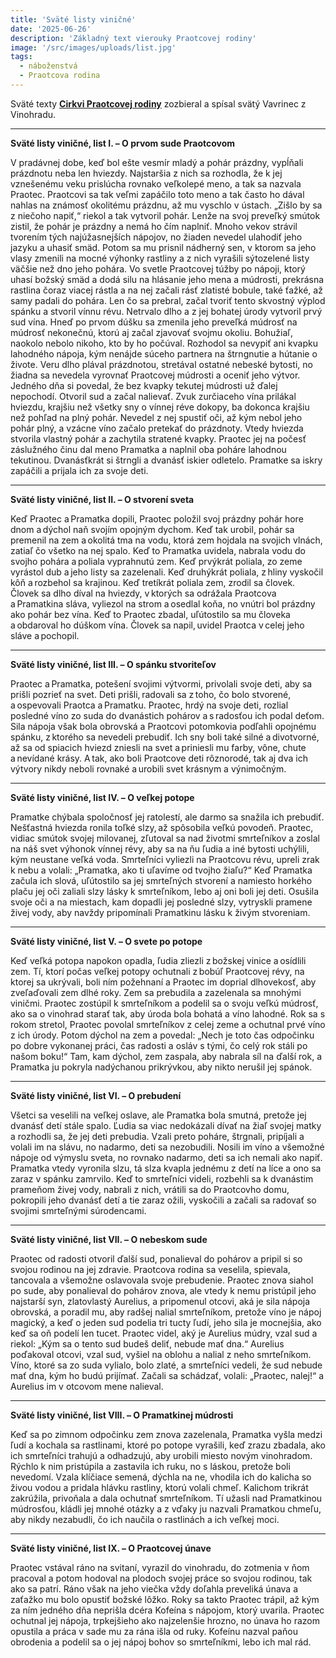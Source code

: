 ```yaml
---
title: 'Sväté listy viničné'
date: '2025-06-26'
description: 'Základný text vierouky Praotcovej rodiny'
image: '/src/images/uploads/list.jpg'
tags:
  - náboženstvá
  - Praotcova rodina
---
```


Sväté texty [**Cirkvi Praotcovej rodiny**](/articles/Cirkev-Praotcovej-rodiny.md) zozbieral a spísal svätý Vavrinec z Vinohradu.

***

**Sväté listy viničné, list I. – O prvom sude Praotcovom**

V pradávnej dobe, keď bol ešte vesmír mladý a pohár prázdny, vypĺňali prázdnotu neba len hviezdy. Najstaršia z nich sa rozhodla, že k jej vznešenému veku prislúcha rovnako veľkolepé meno, a tak sa nazvala Praotec. Praotcovi sa tak veľmi zapáčilo toto meno a tak často ho dával nahlas na známosť okolitému prázdnu, až mu vyschlo v ústach. „Zišlo by sa z niečoho napiť,“ riekol a tak vytvoril pohár. Lenže na svoj preveľký smútok zistil, že pohár je prázdny a nemá ho čím naplniť. Mnoho vekov strávil tvorením tých najúžasnejších nápojov, no žiaden nevedel ulahodiť jeho jazyku a uhasiť smäd. Potom sa mu prisnil nádherný sen, v ktorom sa jeho vlasy zmenili na mocné výhonky rastliny a z nich vyrašili sýtozelené listy väčšie než dno jeho pohára. Vo svetle Praotcovej túžby po nápoji, ktorý uhasí božský smäd a dodá silu na hlásanie jeho mena a múdrosti, prekrásna rastlina čoraz viacej rástla a na nej začali rásť zlatisté bobule, také ťažké, až samy padali do pohára. Len čo sa prebral, začal tvoriť tento skvostný výplod spánku a stvoril vínnu révu. Netrvalo dlho a z jej bohatej úrody vytvoril prvý sud vína. Hneď po prvom dúšku sa zmenila jeho preveľká múdrosť na múdrosť nekonečnú, ktorú aj začal zjavovať svojmu okoliu. Bohužiaľ, naokolo nebolo nikoho, kto by ho počúval. Rozhodol sa nevypiť ani kvapku lahodného nápoja, kým nenájde súceho partnera na štrngnutie a hútanie o živote. Veru dlho plával prázdnotou, stretával ostatné nebeské bytosti, no žiadna sa nevedela vyrovnať Praotcovej múdrosti a oceniť jeho výtvor. Jedného dňa si povedal, že bez kvapky tekutej múdrosti už ďalej nepochodí. Otvoril sud a začal nalievať. Zvuk zurčiaceho vína prilákal hviezdu, krajšiu než všetky sny o vínnej réve dokopy, ba dokonca krajšiu než pohľad na plný pohár. Nevedel z nej spustiť oči, až kým nebol jeho pohár plný, a vzácne víno začalo pretekať do prázdnoty. Vtedy hviezda stvorila vlastný pohár a zachytila stratené kvapky. Praotec jej na počesť záslužného činu dal meno Pramatka a naplnil oba poháre lahodnou tekutinou. Dvanásťkrát si štrngli a dvanásť iskier odletelo. Pramatke sa iskry zapáčili a prijala ich za svoje deti. 

***

**Sväté listy viničné, list II. – O stvorení sveta**

Keď Praotec a Pramatka dopili, Praotec položil svoj prázdny pohár hore dnom a dýchol naň svojím opojným dychom. Keď tak urobil, pohár sa premenil na zem a okolitá tma na vodu, ktorá zem hojdala na svojich vlnách, zatiaľ čo všetko na nej spalo. Keď to Pramatka uvidela, nabrala vodu do svojho pohára a poliala vyprahnutú zem. Keď prvýkrát poliala, zo zeme vyrástol dub a jeho listy sa zazelenali. Keď druhýkrát poliala, z hliny vyskočil kôň a rozbehol sa krajinou. Keď tretíkrát poliala zem, zrodil sa človek. Človek sa dlho díval na hviezdy, v ktorých sa odrážala Praotcova a Pramatkina sláva, vyliezol na strom a osedlal koňa, no vnútri bol prázdny ako pohár bez vína. Keď to Praotec zbadal, uľútostilo sa mu človeka a obdaroval ho dúškom vína. Človek sa napil, uvidel Praotca v celej jeho sláve a pochopil.

***

**Sväté listy viničné, list III. – O spánku stvoriteľov**

Praotec a Pramatka, potešení svojimi výtvormi, privolali svoje deti, aby sa prišli pozrieť na svet. Deti prišli, radovali sa z toho, čo bolo stvorené, a ospevovali Praotca a Pramatku. Praotec, hrdý na svoje deti, rozlial posledné víno zo suda do dvanástich pohárov a s radosťou ich podal deťom. Sila nápoja však bola obrovská a Praotcovi potomkovia podľahli opojnému spánku, z ktorého sa nevedeli prebudiť. Ich sny boli také silné a divotvorné, až sa od spiacich hviezd zniesli na svet a priniesli mu farby, vône, chute a nevídané krásy. A tak, ako boli Praotcove deti rôznorodé, tak aj dva ich výtvory nikdy neboli rovnaké a urobili svet krásnym a výnimočným.

***

**Sväté listy viničné, list IV. – O veľkej potope**

Pramatke chýbala spoločnosť jej ratolestí, ale darmo sa snažila ich prebudiť. Nešťastná hviezda ronila toľké slzy, až spôsobila veľkú povodeň. Praotec, vidiac smútok svojej milovanej, zľutoval sa nad životmi smrteľníkov a zoslal na náš svet výhonok vínnej révy, aby sa na ňu ľudia a iné bytosti uchýlili, kým neustane veľká voda. Smrteľníci vyliezli na Praotcovu révu, upreli zrak k nebu a volali: „Pramatka, ako ti uľavíme od tvojho žiaľu?“ Keď Pramatka začula ich slová, uľútostilo sa jej smrteľných stvorení a namiesto horkého plaču jej oči zaliali slzy lásky k smrteľníkom, lebo aj oni boli jej deti. Osušila svoje oči a na miestach, kam dopadli jej posledné slzy, vytryskli pramene živej vody, aby navždy pripomínali Pramatkinu lásku k živým stvoreniam. 

 ***

**Sväté listy viničné, list V. – O svete po potope**

Keď veľká potopa napokon opadla, ľudia zliezli z božskej vinice a osídlili zem. Tí, ktorí počas veľkej potopy ochutnali z bobúľ Praotcovej révy, na ktorej sa ukrývali, boli ním požehnaní a Praotec im doprial dlhovekosť, aby zveľaďovali zem dlhé roky. Zem sa prebudila a zazelenala sa mnohými viničmi. Praotec zostúpil k smrteľníkom a podelil sa o svoju veľkú múdrosť, ako sa o vinohrad starať tak, aby úroda bola bohatá a víno lahodné. Rok sa s rokom stretol, Praotec povolal smrteľníkov z celej zeme a ochutnal prvé víno z ich úrody. Potom dýchol na zem a povedal: „Nech je toto čas odpočinku po dobre vykonanej práci, čas radosti a osláv s tými, čo celý rok stáli po našom boku!“ Tam, kam dýchol, zem zaspala, aby nabrala síl na ďalší rok, a Pramatka ju pokryla nadýchanou prikrývkou, aby nikto nerušil jej spánok.

***

**Sväté listy viničné, list VI. – O prebudení**

Všetci sa veselili na veľkej oslave, ale Pramatka bola smutná, pretože jej dvanásť detí stále spalo. Ľudia sa viac nedokázali dívať na žiaľ svojej matky a rozhodli sa, že jej deti prebudia. Vzali preto poháre, štrgnali, pripíjali a volali im na slávu, no nadarmo, deti sa nezobudili. Nosili im víno a všemožné nápoje od výmyslu sveta, no rovnako nadarmo, deti sa ich nemali ako napiť. Pramatka vtedy vyronila slzu, tá slza kvapla jednému z detí na líce a ono sa zaraz v spánku zamrvilo. Keď to smrteľníci videli, rozbehli sa k dvanástim prameňom živej vody, nabrali z nich, vrátili sa do Praotcovho domu, pokropili jeho dvanásť detí a tie zaraz ožili, vyskočili a začali sa radovať so svojimi smrteľnými súrodencami. 

***

**Sväté listy viničné, list VII. – O nebeskom sude**

Praotec od radosti otvoril ďalší sud, ponalieval do pohárov a pripil si so svojou rodinou na jej zdravie. Praotcova rodina sa veselila, spievala, tancovala a všemožne oslavovala svoje prebudenie. Praotec znova siahol po sude, aby ponalieval do pohárov znova, ale vtedy k nemu pristúpil jeho najstarší syn, zlatovlastý Aurelius, a pripomenul otcovi, aká je sila nápoja obrovská, a poradil mu, aby radšej nalial smrteľníkom, pretože víno je nápoj magický, a keď o jeden sud podelia tri tucty ľudí, jeho sila je mocnejšia, ako keď sa oň podelí len tucet. Praotec videl, aký je Aurelius múdry, vzal sud a riekol: „Kým sa o tento sud budeš deliť, nebude mať dna.“ Aurelius poďakoval otcovi, vzal sud, vyšiel na oblohu a nalial z neho smrteľníkom. Víno, ktoré sa zo suda vylialo, bolo zlaté, a smrteľníci vedeli, že sud nebude mať dna, kým ho budú prijímať. Začali sa schádzať, volali: „Praotec, nalej!“ a Aurelius im v otcovom mene nalieval. 

***

**Sväté listy viničné, list VIII. – O Pramatkinej múdrosti**

Keď sa po zimnom odpočinku zem znova zazelenala, Pramatka vyšla medzi ľudí a kochala sa rastlinami, ktoré po potope vyrašili, keď zrazu zbadala, ako ich smrteľníci trahujú a odhadzujú, aby urobili miesto novým vinohradom. Rýchlo k nim pristúpila a zastavila ich ruku, no s láskou, pretože boli nevedomí. Vzala klíčiace semená, dýchla na ne, vhodila ich do kalicha so živou vodou a pridala hlávku rastliny, ktorú volali chmeľ. Kalichom trikrát zakrúžila, privoňala a dala ochutnať smrteľníkom. Tí užasli nad Pramatkinou múdrosťou, kládli jej mnohé otázky a z vďaky ju nazvali Pramatkou chmeľu, aby nikdy nezabudli, čo ich naučila o rastlinách a ich veľkej moci.

***

**Sväté listy viničné, list IX. – O Praotcovej únave**

Praotec vstával ráno na svitaní, vyrazil do vinohradu, do zotmenia v ňom pracoval a potom hodoval na plodoch svojej práce so svojou rodinou, tak ako sa patrí. Ráno však na jeho viečka vždy doľahla preveliká únava a zaťažko mu bolo opustiť božské lôžko. Roky sa takto Praotec trápil, až kým za ním jedného dňa neprišla dcéra Kofeína s nápojom, ktorý uvarila. Praotec ochutnal jej nápoja, trpkejšieho ako najzelenšie hrozno, no únava ho razom opustila a práca v sade mu za rána išla od ruky. Kofeínu nazval paňou obrodenia a podelil sa o jej nápoj bohov so smrteľníkmi, lebo ich mal rád. 